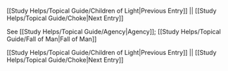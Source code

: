 [[Study Helps/Topical Guide/Children of Light|Previous Entry]]  ||  [[Study Helps/Topical Guide/Choke|Next Entry]]

 See [[Study Helps/Topical Guide/Agency|Agency]]; [[Study Helps/Topical Guide/Fall of Man|Fall of Man]]

[[Study Helps/Topical Guide/Children of Light|Previous Entry]]  ||  [[Study Helps/Topical Guide/Choke|Next Entry]]